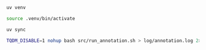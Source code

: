 ```bash
uv venv
```

```bash
source .venv/bin/activate
```

```bash
uv sync
```

```bash
TQDM_DISABLE=1 nohup bash src/run_annotation.sh > log/annotation.log 2>&1 &
```